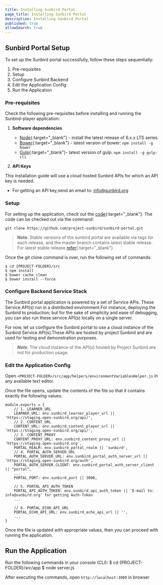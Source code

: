 ```yaml
---
title: Installing Sunbird Portal
page_title: Installing Sunbird Portal
description: Installing Sunbird Portal
published: true
allowSearch: true
---
```


## Sunbird Portal Setup

To set up the Sunbird portal successfully, follow these steps sequentially:

1. Pre-requisites 
2. Setup 
3. Configure Sunbird Backend
4. Edit the Application Config
5. Run the Application

### Pre-requisites

Check the following pre-requisites before installing and running the Sunbird-player application:

1. **Software dependencies**
	* [Node](https://nodejs.org/en/download/){:target="_blank"} - install the latest release of 6.x.x LTS series
	* [Bower](https://bower.io/#install-bower){:target="_blank"} - latest version of bower: `npm install -g bower`
	* [Gulp](https://github.com/gulpjs/gulp/blob/master/docs/getting-started.md){:target="_blank"}- 
	  latest version of gulp: `npm install -g gulp-cli`

2. **API Keys** 

This installation guide will use a cloud hosted Sunbird APIs for which an API key is needed.

- For getting an API key,send an email to: info@sunbird.org

### Setup 
For setting up the application, check out the [code](https://github.com/project-sunbird/sunbird-portal.git){:target="_blank"}. The code can be checked out via the command:
    
    git clone https://github.com/project-sunbird/sunbird-portal.git

> **Note**: Stable versions of the sunbird portal are available via tags for each release, and the master branch contains latest stable release. For latest stable release [refer](https://github.com/project-sunbird/sunbird-portal/){:target="_blank"}

Once the git clone command is over, run the following set of commands:

   
    $ cd {PROJECT-FOLDER}/src
    $ npm install
    $ bower cache clean
    $ bower install --force

### Configure Backend Service Stack

The Sunbird portal application is powered by a set of Service APIs. These Service API(s) run in a distributed environment.For instance, deploying the Sunbird to production; but for the sake of simplicity and ease of debugging, you can also run these service API(s) locally on a single server.

For now, let us configure the Sunbird portal to use a cloud instance of the Sunbird Service API(s).These APIs are hosted by project Sunbird and are used for testing and demonstration purposes. 

> ***Note***: The cloud instance of the API(s) hosted by Project Sunbird are not for production usage.

### Edit the Application Config

Open `<PROJECT-FOLDER>/src/app/helpers/environmentVariablesHelper.js` in any available text editor. 

Once the file opens, update the contents of the file so that it contains exactly the following values:

    module.exports = {
        // 1. LEARNER_URL   
        LEARNER_URL: env.sunbird_learner_player_url || 'https://staging.open-sunbird.org/api/',                    
        // 2. CONTENT_URL
        CONTENT_URL: env.sunbird_content_player_url || 'https://staging.open-sunbird.org/api/',                   
        // 3. CONTENT_PROXY  
        CONTENT_PROXY_URL: env.sunbird_content_proxy_url || 'https://staging.open-sunbird.org',                    
        PORTAL_REALM: env.sunbird_portal_realm || 'sunbird',
        // 4. PORTAL_AUTH_SERVER_URL
        PORTAL_AUTH_SERVER_URL: env.sunbird_portal_auth_server_url || 'https://staging.open-sunbird.org/auth',     
        PORTAL_AUTH_SERVER_CLIENT: env.sunbird_portal_auth_server_client || "portal",
        ...
        PORTAL_PORT: env.sunbird_port || 3000,
         	
        // 5. PORTAL_API_AUTH_TOKEN     
        PORTAL_API_AUTH_TOKEN: env.sunbird_api_auth_token || 'E-mail to: info@sunbird.org' for getting Auth-Token 
        ...
        
        // 6. PORTAL_ECHO_API_URL
        PORTAL_ECHO_API_URL: env.sunbird_echo_api_url || '',                                                       
        ...
    }

Once the file is updated with appropriate values, then you can proceed with running the application.           
 
## Run the Application

Run the following commands in your console (CLI):
    $ cd {PROJECT-FOLDER}/src/app
    $ node server.js

After executing the commands, open `http://localhost:3000` in browser

